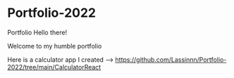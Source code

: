 # Portfolio-2022
Portfolio
Hello there!

Welcome to my humble portfolio

Here is a calculator app I created -->  https://github.com/Lassinnn/Portfolio-2022/tree/main/CalculatorReact
